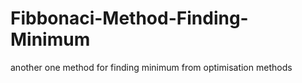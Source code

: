 # Fibbonaci-Method-Finding-Minimum
another one method for finding minimum from optimisation methods
